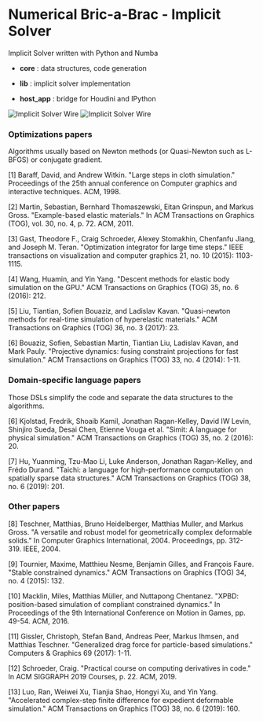 # Numerical Bric-a-Brac - Implicit Solver
Implicit Solver written with Python and Numba

- **core** : data structures, code generation
 
- **lib** : implicit solver implementation

- **host_app** : bridge for Houdini and IPython

![Implicit Solver Wire](https://github.com/vincentbonnetcg/Numerical-Bric-a-Brac/blob/master/implicit_solver/img/implicitSolver_cat.gif)
![Implicit Solver Wire](https://github.com/vincentbonnetcg/Numerical-Bric-a-Brac/blob/master/implicit_solver/img/implicitSolver_wire.gif)

### Optimizations papers

Algorithms usually based on Newton methods (or Quasi-Newton such as L-BFGS)  or conjugate gradient. 

[1] Baraff, David, and Andrew Witkin. "Large steps in cloth simulation." Proceedings of the 25th annual conference on Computer graphics and interactive techniques. ACM, 1998.

[2] Martin, Sebastian, Bernhard Thomaszewski, Eitan Grinspun, and Markus Gross. "Example-based elastic materials." In ACM Transactions on Graphics (TOG), vol. 30, no. 4, p. 72. ACM, 2011. 

[3] Gast, Theodore F., Craig Schroeder, Alexey Stomakhin, Chenfanfu Jiang, and Joseph M. Teran. "Optimization integrator for large time steps." IEEE transactions on visualization and computer graphics 21, no. 10 (2015): 1103-1115.

[4] Wang, Huamin, and Yin Yang. "Descent methods for elastic body simulation on the GPU." ACM Transactions on Graphics (TOG) 35, no. 6 (2016): 212.

[5] Liu, Tiantian, Sofien Bouaziz, and Ladislav Kavan. "Quasi-newton methods for real-time simulation of hyperelastic materials." ACM Transactions on Graphics (TOG) 36, no. 3 (2017): 23.

[6] Bouaziz, Sofien, Sebastian Martin, Tiantian Liu, Ladislav Kavan, and Mark Pauly. "Projective dynamics: fusing constraint projections for fast simulation." ACM Transactions on Graphics (TOG) 33, no. 4 (2014): 1-11.


### Domain-specific language papers

Those DSLs simplify the code and separate the data structures to the algorithms.

[6] Kjolstad, Fredrik, Shoaib Kamil, Jonathan Ragan-Kelley, David IW Levin, Shinjiro Sueda, Desai Chen, Etienne Vouga et al. "Simit: A language for physical simulation." ACM Transactions on Graphics (TOG) 35, no. 2 (2016): 20.

[7] Hu, Yuanming, Tzu-Mao Li, Luke Anderson, Jonathan Ragan-Kelley, and Frédo Durand. "Taichi: a language for high-performance computation on spatially sparse data structures." ACM Transactions on Graphics (TOG) 38, no. 6 (2019): 201.  

### Other papers

[8] Teschner, Matthias, Bruno Heidelberger, Matthias Muller, and Markus Gross. "A versatile and robust model for geometrically complex deformable solids." In Computer Graphics International, 2004. Proceedings, pp. 312-319. IEEE, 2004.

[9] Tournier, Maxime, Matthieu Nesme, Benjamin Gilles, and François Faure. "Stable constrained dynamics." ACM Transactions on Graphics (TOG) 34, no. 4 (2015): 132.

[10] Macklin, Miles, Matthias Müller, and Nuttapong Chentanez. "XPBD: position-based simulation of compliant constrained dynamics." In Proceedings of the 9th International Conference on Motion in Games, pp. 49-54. ACM, 2016.

[11] Gissler, Christoph, Stefan Band, Andreas Peer, Markus Ihmsen, and Matthias Teschner. "Generalized drag force for particle-based simulations." Computers & Graphics 69 (2017): 1-11.

[12] Schroeder, Craig. "Practical course on computing derivatives in code." In ACM SIGGRAPH 2019 Courses, p. 22. ACM, 2019.

[13] Luo, Ran, Weiwei Xu, Tianjia Shao, Hongyi Xu, and Yin Yang. "Accelerated complex-step finite difference for expedient deformable simulation." ACM Transactions on Graphics (TOG) 38, no. 6 (2019): 160.



